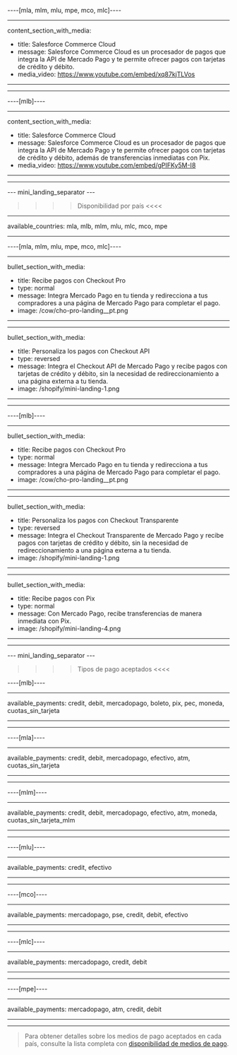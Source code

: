 ----[mla, mlm, mlu, mpe, mco, mlc]----

---
content_section_with_media: 
 - title: Salesforce Commerce Cloud
 - message: Salesforce Commerce Cloud es un procesador de pagos que integra la API de Mercado Pago y te permite ofrecer pagos con tarjetas de crédito y débito. 
 - media_video: https://www.youtube.com/embed/xq87kjTLVos
---

------------

----[mlb]----

---
content_section_with_media: 
 - title: Salesforce Commerce Cloud
 - message: Salesforce Commerce Cloud es un procesador de pagos que integra la API de Mercado Pago y te permite ofrecer pagos con tarjetas de crédito y débito, además de transferencias inmediatas con Pix. 
 - media_video: https://www.youtube.com/embed/gPIFKy5M-I8
---

------------

--- mini_landing_separator ---

>>>> Disponibilidad por país <<<<
---
available_countries: mla, mlb, mlm, mlu, mlc, mco, mpe

---

----[mla, mlm, mlu, mpe, mco, mlc]----

---
bullet_section_with_media: 
 - title: Recibe pagos con Checkout Pro
 - type: normal
 - message: Integra Mercado Pago en tu tienda y redirecciona a tus compradores a una página de Mercado Pago para completar el pago.
 - image: /cow/cho-pro-landing__pt.png
---

---
bullet_section_with_media: 
 - title: Personaliza los pagos con Checkout API
 - type: reversed
 - message: Integra el Checkout API de Mercado Pago y recibe pagos con tarjetas de crédito y débito, sin la necesidad de redireccionamiento a una página externa a tu tienda.
 - image: /shopify/mini-landing-1.png
---
------------

----[mlb]----

---
bullet_section_with_media: 
 - title: Recibe pagos con Checkout Pro
 - type: normal
 - message: Integra Mercado Pago en tu tienda y redirecciona a tus compradores a una página de Mercado Pago para completar el pago.
 - image: /cow/cho-pro-landing__pt.png
---

---
bullet_section_with_media: 
 - title: Personaliza los pagos con Checkout Transparente
 - type: reversed
 - message: Integra el Checkout Transparente de Mercado Pago y recibe pagos con tarjetas de crédito y débito, sin la necesidad de redireccionamiento a una página externa a tu tienda.
 - image: /shopify/mini-landing-1.png
---

---
bullet_section_with_media: 
 - title: Recibe pagos con Pix
 - type: normal
 - message: Con Mercado Pago, recibe transferencias de manera inmediata con Pix.
 - image: /shopify/mini-landing-4.png
---

------------

--- mini_landing_separator ---


>>>> Tipos de pago aceptados <<<<

----[mlb]----

---
available_payments: credit, debit, mercadopago, boleto, pix, pec, moneda, cuotas_sin_tarjeta

---
------------

----[mla]---- 

---
available_payments: credit, debit, mercadopago, efectivo, atm, cuotas_sin_tarjeta

----
------------

----[mlm]---- 

---
available_payments: credit, debit, mercadopago, efectivo, atm, moneda, cuotas_sin_tarjeta_mlm

----
------------

----[mlu]---- 

---
available_payments: credit, efectivo

----
------------

----[mco]---- 

---
available_payments: mercadopago, pse, credit, debit, efectivo

----
------------

----[mlc]---- 

---
available_payments: mercadopago, credit, debit

----
------------

----[mpe]---- 

---
available_payments: mercadopago, atm, credit, debit

----
------------
> Para obtener detalles sobre los medios de pago aceptados en cada país, consulte la lista completa con [disponibilidad de medios de pago](/developers/es/docs/sales-processing/payment-methods).